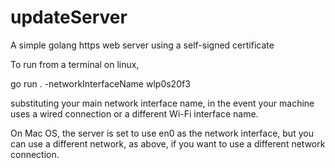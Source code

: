 # updateServer
A simple golang https web server using a self-signed certificate

To run from a terminal on linux,

go run . -networkInterfaceName wlp0s20f3

substituting your main network interface name, in the event your machine uses a wired connection or a different Wi-Fi interface name.

On Mac OS, the server is set to use en0 as the network interface, but you can use a different network, as above, if you want to use
a different network connection.
